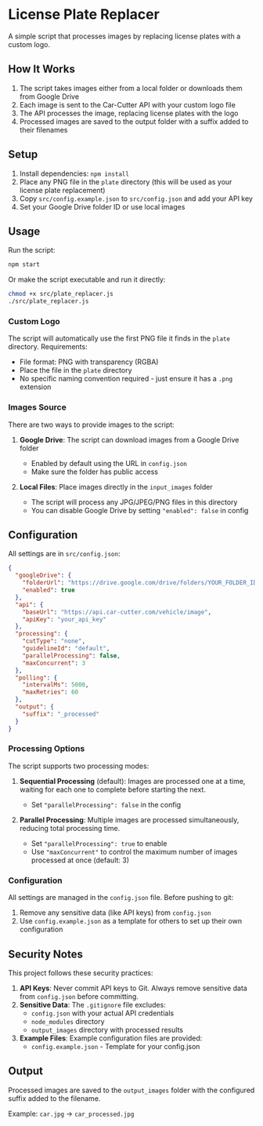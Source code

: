 # License Plate Replacer

A simple script that processes images by replacing license plates with a custom logo.

## How It Works

1. The script takes images either from a local folder or downloads them from Google Drive
2. Each image is sent to the Car-Cutter API with your custom logo file
3. The API processes the image, replacing license plates with the logo
4. Processed images are saved to the output folder with a suffix added to their filenames

## Setup

1. Install dependencies: `npm install`
2. Place any PNG file in the `plate` directory (this will be used as your license plate replacement)
3. Copy `src/config.example.json` to `src/config.json` and add your API key
4. Set your Google Drive folder ID or use local images

## Usage

Run the script:

```bash
npm start
```

Or make the script executable and run it directly:

```bash
chmod +x src/plate_replacer.js
./src/plate_replacer.js
```

### Custom Logo

The script will automatically use the first PNG file it finds in the `plate` directory. Requirements:

- File format: PNG with transparency (RGBA)
- Place the file in the `plate` directory
- No specific naming convention required - just ensure it has a `.png` extension

### Images Source

There are two ways to provide images to the script:

1. **Google Drive**: The script can download images from a Google Drive folder
   - Enabled by default using the URL in `config.json`
   - Make sure the folder has public access

2. **Local Files**: Place images directly in the `input_images` folder
   - The script will process any JPG/JPEG/PNG files in this directory
   - You can disable Google Drive by setting `"enabled": false` in config

## Configuration

All settings are in `src/config.json`:

```json
{
  "googleDrive": {
    "folderUrl": "https://drive.google.com/drive/folders/YOUR_FOLDER_ID",
    "enabled": true
  },
  "api": {
    "baseUrl": "https://api.car-cutter.com/vehicle/image",
    "apiKey": "your_api_key"
  },
  "processing": {
    "cutType": "none",
    "guidelineId": "default",
    "parallelProcessing": false,
    "maxConcurrent": 3
  },
  "polling": {
    "intervalMs": 5000,
    "maxRetries": 60
  },
  "output": {
    "suffix": "_processed"
  }
}
```

### Processing Options

The script supports two processing modes:

1. **Sequential Processing** (default): Images are processed one at a time, waiting for each one to complete before starting the next.
   - Set `"parallelProcessing": false` in the config

2. **Parallel Processing**: Multiple images are processed simultaneously, reducing total processing time.
   - Set `"parallelProcessing": true` to enable
   - Use `"maxConcurrent"` to control the maximum number of images processed at once (default: 3)

### Configuration

All settings are managed in the `config.json` file. Before pushing to git:

1. Remove any sensitive data (like API keys) from `config.json`
2. Use `config.example.json` as a template for others to set up their own configuration

## Security Notes

This project follows these security practices:

1. **API Keys**: Never commit API keys to Git. Always remove sensitive data from `config.json` before committing.
2. **Sensitive Data**: The `.gitignore` file excludes:
   - `config.json` with your actual API credentials
   - `node_modules` directory
   - `output_images` directory with processed results
3. **Example Files**: Example configuration files are provided:
   - `config.example.json` - Template for your config.json

## Output

Processed images are saved to the `output_images` folder with the configured suffix added to the filename.

Example: `car.jpg` → `car_processed.jpg`